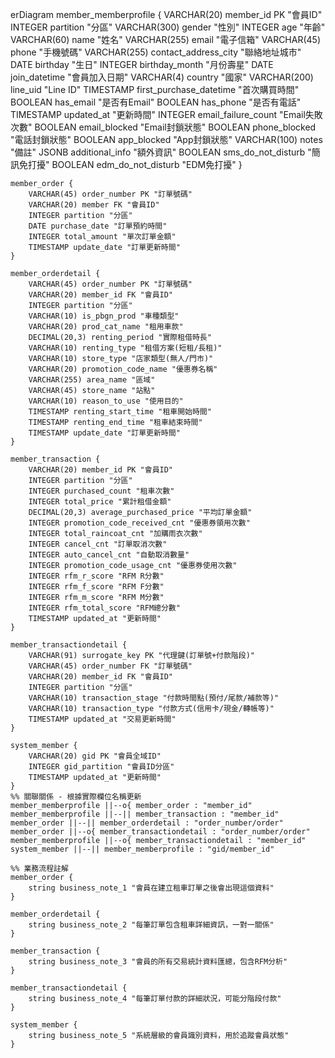 erDiagram
    member_memberprofile {
        VARCHAR(20) member_id PK "會員ID"
        INTEGER partition "分區"
        VARCHAR(300) gender "性別"
        INTEGER age "年齡"
        VARCHAR(60) name "姓名"
        VARCHAR(255) email "電子信箱"
        VARCHAR(45) phone "手機號碼"
        VARCHAR(255) contact_address_city "聯絡地址城市"
        DATE birthday "生日"
        INTEGER birthday_month "月份壽星"
        DATE join_datetime "會員加入日期"
        VARCHAR(4) country "國家"
        VARCHAR(200) line_uid "Line ID"
        TIMESTAMP first_purchase_datetime "首次購買時間"
        BOOLEAN has_email "是否有Email"
        BOOLEAN has_phone "是否有電話"
        TIMESTAMP updated_at "更新時間"
        INTEGER email_failure_count "Email失敗次數"
        BOOLEAN email_blocked "Email封鎖狀態"
        BOOLEAN phone_blocked "電話封鎖狀態"
        BOOLEAN app_blocked "App封鎖狀態"
        VARCHAR(100) notes "備註"
        JSONB additional_info "額外資訊"
        BOOLEAN sms_do_not_disturb "簡訊免打擾"
        BOOLEAN edm_do_not_disturb "EDM免打擾"
    }

    member_order {
        VARCHAR(45) order_number PK "訂單號碼"
        VARCHAR(20) member FK "會員ID"
        INTEGER partition "分區"
        DATE purchase_date "訂單預約時間"
        INTEGER total_amount "單次訂單金額"
        TIMESTAMP update_date "訂單更新時間"
    }

    member_orderdetail {
        VARCHAR(45) order_number PK "訂單號碼"
        VARCHAR(20) member_id FK "會員ID"
        INTEGER partition "分區"
        VARCHAR(10) is_pbgn_prod "車種類型"
        VARCHAR(20) prod_cat_name "租用車款"
        DECIMAL(20,3) renting_period "實際租借時長"
        VARCHAR(10) renting_type "租借方案(短租/長租)"
        VARCHAR(10) store_type "店家類型(無人/門市)"
        VARCHAR(20) promotion_code_name "優惠券名稱"
        VARCHAR(255) area_name "區域"
        VARCHAR(45) store_name "站點"
        VARCHAR(10) reason_to_use "使用目的"
        TIMESTAMP renting_start_time "租車開始時間"
        TIMESTAMP renting_end_time "租車結束時間"
        TIMESTAMP update_date "訂單更新時間"
    }

    member_transaction {
        VARCHAR(20) member_id PK "會員ID"
        INTEGER partition "分區"
        INTEGER purchased_count "租車次數"
        INTEGER total_price "累計租借金額"
        DECIMAL(20,3) average_purchased_price "平均訂單金額"
        INTEGER promotion_code_received_cnt "優惠券領用次數"
        INTEGER total_raincoat_cnt "加購雨衣次數"
        INTEGER cancel_cnt "訂單取消次數"
        INTEGER auto_cancel_cnt "自動取消數量"
        INTEGER promotion_code_usage_cnt "優惠券使用次數"
        INTEGER rfm_r_score "RFM R分數"
        INTEGER rfm_f_score "RFM F分數"
        INTEGER rfm_m_score "RFM M分數"
        INTEGER rfm_total_score "RFM總分數"
        TIMESTAMP updated_at "更新時間"
    }

    member_transactiondetail {
        VARCHAR(91) surrogate_key PK "代理鍵(訂單號+付款階段)"
        VARCHAR(45) order_number FK "訂單號碼"
        VARCHAR(20) member_id FK "會員ID"
        INTEGER partition "分區"
        VARCHAR(10) transaction_stage "付款時間點(預付/尾款/補款等)"
        VARCHAR(10) transaction_type "付款方式(信用卡/現金/轉帳等)"
        TIMESTAMP updated_at "交易更新時間"
    }

    system_member {
        VARCHAR(20) gid PK "會員全域ID"
        INTEGER gid_partition "會員ID分區"
        TIMESTAMP updated_at "更新時間"
    }
    %% 關聯關係 - 根據實際欄位名稱更新
    member_memberprofile ||--o{ member_order : "member_id"
    member_memberprofile ||--|| member_transaction : "member_id"
    member_order ||--|| member_orderdetail : "order_number/order"
    member_order ||--o{ member_transactiondetail : "order_number/order"
    member_memberprofile ||--o{ member_transactiondetail : "member_id"
    system_member ||--|| member_memberprofile : "gid/member_id"

    %% 業務流程註解
    member_order {
        string business_note_1 "會員在建立租車訂單之後會出現這個資料"
    }

    member_orderdetail {
        string business_note_2 "每筆訂單包含租車詳細資訊，一對一關係"
    }

    member_transaction {
        string business_note_3 "會員的所有交易統計資料匯總，包含RFM分析"
    }

    member_transactiondetail {
        string business_note_4 "每筆訂單付款的詳細狀況，可能分階段付款"
    }

    system_member {
        string business_note_5 "系統層級的會員識別資料，用於追蹤會員狀態"
    }
